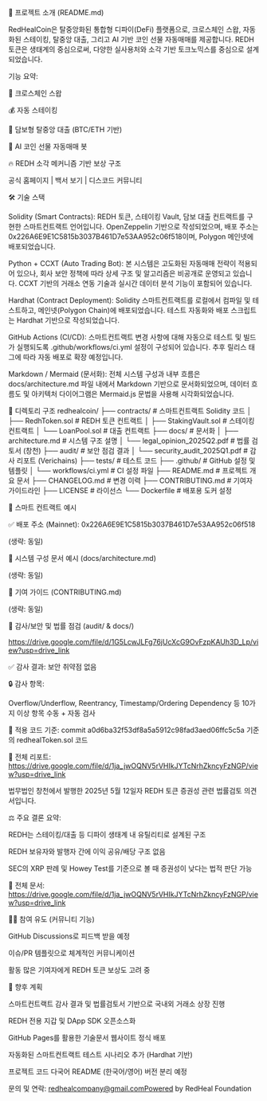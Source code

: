 📘 프로젝트 소개 (README.md)

RedHealCoin은 탈중앙화된 통합형 디파이(DeFi) 플랫폼으로, 크로스체인 스왑, 자동화된 스테이킹, 탈중앙 대출, 그리고 AI 기반 코인 선물 자동매매를 제공합니다. REDH 토큰은 생태계의 중심으로써, 다양한 실사용처와 소각 기반 토크노믹스를 중심으로 설계되었습니다.

기능 요약:

🌉 크로스체인 스왑

💰 자동 스테이킹

🏦 담보형 탈중앙 대출 (BTC/ETH 기반)

🤖 AI 코인 선물 자동매매 봇

🔥 REDH 소각 메커니즘 기반 보상 구조

공식 홈페이지 | 백서 보기 | 디스코드 커뮤니티

🛠️ 기술 스택

Solidity (Smart Contracts): REDH 토큰, 스테이킹 Vault, 담보 대출 컨트랙트를 구현한 스마트컨트랙트 언어입니다. OpenZeppelin 기반으로 작성되었으며, 배포 주소는 0x226A6E9E1C5815b3037B461D7e53AA952c06f518이며, Polygon 메인넷에 배포되었습니다.

Python + CCXT (Auto Trading Bot): 본 시스템은 고도화된 자동매매 전략이 적용되어 있으나, 회사 보안 정책에 따라 상세 구조 및 알고리즘은 비공개로 운영되고 있습니다. CCXT 기반의 거래소 연동 기술과 실시간 데이터 분석 기능이 포함되어 있습니다.

Hardhat (Contract Deployment): Solidity 스마트컨트랙트를 로컬에서 컴파일 및 테스트하고, 메인넷(Polygon Chain)에 배포되었습니다. 테스트 자동화와 배포 스크립트는 Hardhat 기반으로 작성되었습니다.

GitHub Actions (CI/CD): 스마트컨트랙트 변경 사항에 대해 자동으로 테스트 및 빌드가 실행되도록 .github/workflows/ci.yml 설정이 구성되어 있습니다. 추후 릴리스 태그에 따라 자동 배포로 확장 예정입니다.

Markdown / Mermaid (문서화): 전체 시스템 구성과 내부 흐름은 docs/architecture.md 파일 내에서 Markdown 기반으로 문서화되었으며, 데이터 흐름도 및 아키텍처 다이어그램은 Mermaid.js 문법을 사용해 시각화되었습니다.

📁 디렉토리 구조
redhealcoin/
├── contracts/                        # 스마트컨트랙트 Solidity 코드
│   ├── RedhToken.sol                 # REDH 토큰 컨트랙트
│   ├── StakingVault.sol              # 스테이킹 컨트랙트
│   └── LoanPool.sol                  # 대출 컨트랙트
├── docs/                             # 문서화
│   ├── architecture.md               # 시스템 구조 설명
│   └── legal_opinion_2025Q2.pdf      # 법률 검토서 (창천)
├── audit/                            # 보안 점검 결과
│   └── security_audit_2025Q1.pdf     # 감사 리포트 (Verichains)
├── tests/                            # 테스트 코드
├── .github/                          # GitHub 설정 및 템플릿
│   └── workflows/ci.yml              # CI 설정 파일
├── README.md                         # 프로젝트 개요 문서
├── CHANGELOG.md                      # 변경 이력
├── CONTRIBUTING.md                   # 기여자 가이드라인
├── LICENSE                           # 라이선스
└── Dockerfile                        # 배포용 도커 설정

🔐 스마트 컨트랙트 예시

✅ 배포 주소 (Mainnet): 0x226A6E9E1C5815b3037B461D7e53AA952c06f518



(생략: 동일)

📄 시스템 구성 문서 예시 (docs/architecture.md)

(생략: 동일)

🤝 기여 가이드 (CONTRIBUTING.md)

(생략: 동일)

🧯 감사/보안 및 법률 점검 (audit/ & docs/)

https://drive.google.com/file/d/1G5LcwJLFg76jUcXcG9OvFzpKAUh3D_Lp/view?usp=drive_link

✅ 감사 결과: 보안 취약점 없음

🔒 감사 항목:

Overflow/Underflow, Reentrancy, Timestamp/Ordering Dependency 등 10가지 이상 항목 수동 + 자동 검사

🔧 적용 코드 기준: commit a0d6ba32f53df8a5a5912c98fad3aed06ffc5c5a 기준의 redhealToken.sol 코드

📄 전체 리포트: https://drive.google.com/file/d/1ja_jwOQNV5rVHIkJYTcNrhZkncyFzNGP/view?usp=drive_link

법무법인 창천에서 발행한 2025년 5월 12일자 REDH 토큰 증권성 관련 법률검토 의견서입니다.

⚖️ 주요 결론 요약:

REDH는 스테이킹/대출 등 디파이 생태계 내 유틸리티로 설계된 구조

REDH 보유자와 발행자 간에 이익 공유/배당 구조 없음

SEC의 XRP 판례 및 Howey Test를 기준으로 볼 때 증권성이 낮다는 법적 판단 가능

📄 전체 문서: https://drive.google.com/file/d/1ja_jwOQNV5rVHIkJYTcNrhZkncyFzNGP/view?usp=drive_link

🧑‍💻 참여 유도 (커뮤니티 기능)

GitHub Discussions로 피드백 받을 예정

이슈/PR 템플릿으로 체계적인 커뮤니케이션

활동 많은 기여자에게 REDH 토큰 보상도 고려 중



📌 향후 계획

스마트컨트랙트 감사 결과 및 법률검토서 기반으로 국내외 거래소 상장 진행

REDH 전용 지갑 및 DApp SDK 오픈소스화

GitHub Pages를 활용한 기술문서 웹사이트 정식 배포

자동화된 스마트컨트랙트 테스트 시나리오 추가 (Hardhat 기반)

프로젝트 코드 다국어 README (한국어/영어) 버전 분리 예정

문의 및 연락: redhealcompany@gmail.comPowered by RedHeal Foundation
